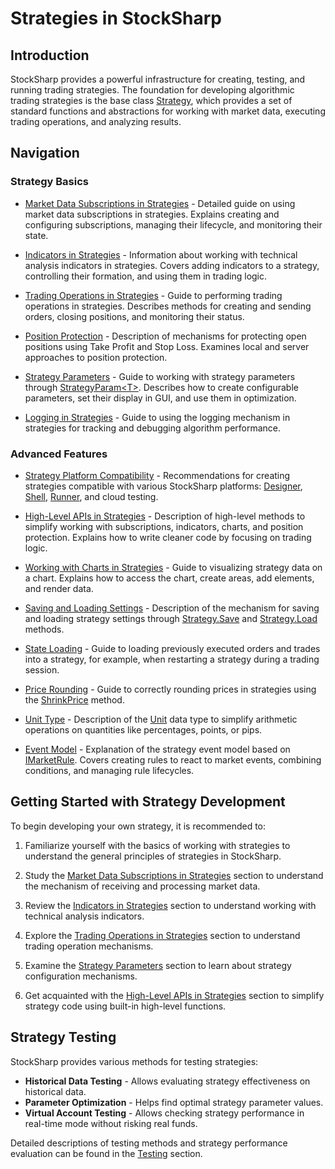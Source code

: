 # Strategies in StockSharp

## Introduction

StockSharp provides a powerful infrastructure for creating, testing, and running trading strategies. The foundation for developing algorithmic trading strategies is the base class [Strategy](xref:StockSharp.Algo.Strategies.Strategy), which provides a set of standard functions and abstractions for working with market data, executing trading operations, and analyzing results.

## Navigation

### Strategy Basics

- [Market Data Subscriptions in Strategies](strategies/subscriptions.md) - Detailed guide on using market data subscriptions in strategies. Explains creating and configuring subscriptions, managing their lifecycle, and monitoring their state.

- [Indicators in Strategies](strategies/indicators.md) - Information about working with technical analysis indicators in strategies. Covers adding indicators to a strategy, controlling their formation, and using them in trading logic.

- [Trading Operations in Strategies](strategies/trading_operations.md) - Guide to performing trading operations in strategies. Describes methods for creating and sending orders, closing positions, and monitoring their status.

- [Position Protection](strategies/take_profit_and_stop_loss.md) - Description of mechanisms for protecting open positions using Take Profit and Stop Loss. Examines local and server approaches to position protection.

- [Strategy Parameters](strategies/parameters.md) - Guide to working with strategy parameters through [StrategyParam\<T\>](xref:StockSharp.Algo.Strategies.StrategyParam`1). Describes how to create configurable parameters, set their display in GUI, and use them in optimization.

- [Logging in Strategies](strategies/logging.md) - Guide to using the logging mechanism in strategies for tracking and debugging algorithm performance.

### Advanced Features

- [Strategy Platform Compatibility](strategies/compatibility.md) - Recommendations for creating strategies compatible with various StockSharp platforms: [Designer](../designer.md), [Shell](../shell.md), [Runner](../runner.md), and cloud testing.

- [High-Level APIs in Strategies](strategies/high_level_api.md) - Description of high-level methods to simplify working with subscriptions, indicators, charts, and position protection. Explains how to write cleaner code by focusing on trading logic.

- [Working with Charts in Strategies](strategies/chart.md) - Guide to visualizing strategy data on a chart. Explains how to access the chart, create areas, add elements, and render data.

- [Saving and Loading Settings](strategies/settings_saving_and_loading.md) - Description of the mechanism for saving and loading strategy settings through [Strategy.Save](xref:StockSharp.Algo.Strategies.Strategy.Save(Ecng.Serialization.SettingsStorage)) and [Strategy.Load](xref:StockSharp.Algo.Strategies.Strategy.Load(Ecng.Serialization.SettingsStorage)) methods.

- [State Loading](strategies/orders_and_trades_loading.md) - Guide to loading previously executed orders and trades into a strategy, for example, when restarting a strategy during a trading session.

- [Price Rounding](strategies/shrink_price.md) - Guide to correctly rounding prices in strategies using the [ShrinkPrice](xref:StockSharp.BusinessEntities.EntitiesExtensions.ShrinkPrice(StockSharp.BusinessEntities.Security,System.Decimal)) method.

- [Unit Type](strategies/unit_type.md) - Description of the [Unit](xref:StockSharp.Messages.Unit) data type to simplify arithmetic operations on quantities like percentages, points, or pips.

- [Event Model](strategies/event_model.md) - Explanation of the strategy event model based on [IMarketRule](xref:StockSharp.Algo.IMarketRule). Covers creating rules to react to market events, combining conditions, and managing rule lifecycles.

## Getting Started with Strategy Development

To begin developing your own strategy, it is recommended to:

1. Familiarize yourself with the basics of working with strategies to understand the general principles of strategies in StockSharp.

2. Study the [Market Data Subscriptions in Strategies](strategies/subscriptions.md) section to understand the mechanism of receiving and processing market data.

3. Review the [Indicators in Strategies](strategies/indicators.md) section to understand working with technical analysis indicators.

4. Explore the [Trading Operations in Strategies](strategies/trading_operations.md) section to understand trading operation mechanisms.

5. Examine the [Strategy Parameters](strategies/parameters.md) section to learn about strategy configuration mechanisms.

6. Get acquainted with the [High-Level APIs in Strategies](strategies/high_level_api.md) section to simplify strategy code using built-in high-level functions.

## Strategy Testing

StockSharp provides various methods for testing strategies:

- **Historical Data Testing** - Allows evaluating strategy effectiveness on historical data.
- **Parameter Optimization** - Helps find optimal strategy parameter values.
- **Virtual Account Testing** - Allows checking strategy performance in real-time mode without risking real funds.

Detailed descriptions of testing methods and strategy performance evaluation can be found in the [Testing](../api/testing.md) section.
